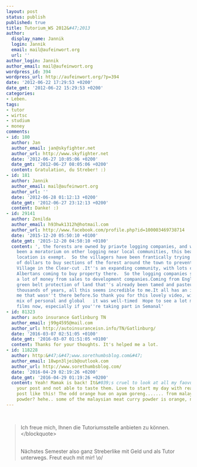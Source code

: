 ```yaml
---
layout: post
status: publish
published: true
title: Tutorium_WS 2012&#47;2013
author:
  display_name: Jannik
  login: Jannik
  email: mail@aufeinwort.org
  url: ''
author_login: Jannik
author_email: mail@aufeinwort.org
wordpress_id: 394
wordpress_url: http://aufeinwort.org/?p=394
date: '2012-06-22 17:29:53 +0200'
date_gmt: '2012-06-22 15:29:53 +0200'
categories:
- Leben.
tags:
- tutor
- wirtsc
- studium
- money
comments:
- id: 180
  author: Jan
  author_email: jan@skyfighter.net
  author_url: http://www.skyfighter.net
  date: '2012-06-27 10:05:06 +0200'
  date_gmt: '2012-06-27 08:05:06 +0200'
  content: Gratulation, du Streber! :)
- id: 181
  author: Jannik
  author_email: mail@aufeinwort.org
  author_url: ''
  date: '2012-06-28 01:12:13 +0200'
  date_gmt: '2012-06-27 23:12:13 +0200'
  content: Danke! :)
- id: 29141
  author: Zenilda
  author_email: h93hwk1312h@hotmail.com
  author_url: http://www.facebook.com/profile.php?id=100003469738714
  date: '2015-12-20 05:50:10 +0100'
  date_gmt: '2015-12-20 04:50:10 +0100'
  content: ', the forests are owned by priavte logging companies, and while there''s
    been a moratorium on other logging near local communities, this beautiful rural
    location is exempt.  So the villagers have been frantically trying to raise millions
    of dollars to buy sections of the forest around the town to prevent it becoming  The
    Village in the Clear-cut .It''s an expanding community, with lots of newly oil-rich
    Albertans coming to buy property there.  So the logging companies stand to make
    a lot of money from sales to development companies.Coming from England, with our
    green belt protection of land that''s already been tamed and pasteurised over
    thousands of years, all this seems incredible to me.It all has an importance to
    me that wasn''t there before.So thank you for this lovely video, with its brilliant
    mix of personal and global   it was well-timed  Hope to see a lot more of your
    films now, especially if you''re taking part in Semanal'
- id: 81323
  author: auto insurance Gatlinburg TN
  author_email: j99g4595@mail.com
  author_url: http://autoinsuranceisn.info/TN/Gatlinburg/
  date: '2016-03-07 02:51:05 +0100'
  date_gmt: '2016-03-07 01:51:05 +0100'
  content: Thanks for your thoughts. It's helped me a lot.
- id: 118228
  author: http:&#47;&#47;www.sorethumbsblog.com&#47;
  author_email: 18wpn3ljeib@outlook.com
  author_url: http://www.sorethumbsblog.com/
  date: '2016-04-29 02:19:26 +0200'
  date_gmt: '2016-04-29 01:19:26 +0200'
  content: Yeah! Mamak is back! It&#039;s cruel to look at all my faovurite food on
    your post and not able to taste them. Love to start my day with reading a great
    post like this! The odd orange hue on ayam goreng....... from malaysian curry
    powder? hehe.. some of the malaysian meat curry powder is orange, not yellow.
---
```

<p>&nbsp;</p>
<blockquote><p>Ich freue mich, Ihnen die Tutoriumsstelle anbieten zu k&ouml;nnen.<&#47;blockquote><br />
&nbsp;</p>
<p>N&auml;chstes Semester also ganz Streberlike mit Geld und als Tutor unterwegs. Freut euch mit mir! \o&#47;</p>
